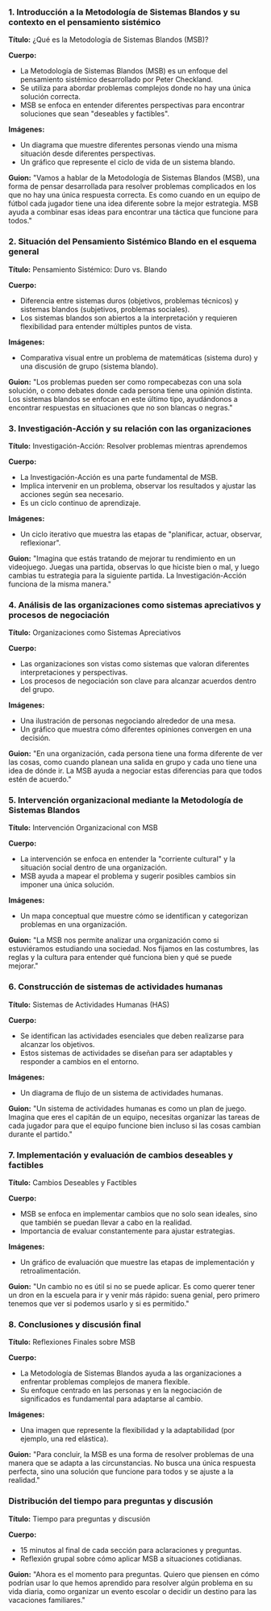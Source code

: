 ### 1. Introducción a la Metodología de Sistemas Blandos y su contexto en el pensamiento sistémico

**Título:** ¿Qué es la Metodología de Sistemas Blandos (MSB)?

**Cuerpo:** 
- La Metodología de Sistemas Blandos (MSB) es un enfoque del pensamiento sistémico desarrollado por Peter Checkland.
- Se utiliza para abordar problemas complejos donde no hay una única solución correcta.
- MSB se enfoca en entender diferentes perspectivas para encontrar soluciones que sean "deseables y factibles".

**Imágenes:** 
- Un diagrama que muestre diferentes personas viendo una misma situación desde diferentes perspectivas.
- Un gráfico que represente el ciclo de vida de un sistema blando.

**Guion:** 
"Vamos a hablar de la Metodología de Sistemas Blandos (MSB), una forma de pensar desarrollada para resolver problemas complicados en los que no hay una única respuesta correcta. Es como cuando en un equipo de fútbol cada jugador tiene una idea diferente sobre la mejor estrategia. MSB ayuda a combinar esas ideas para encontrar una táctica que funcione para todos."

### 2. Situación del Pensamiento Sistémico Blando en el esquema general

**Título:** Pensamiento Sistémico: Duro vs. Blando

**Cuerpo:** 
- Diferencia entre sistemas duros (objetivos, problemas técnicos) y sistemas blandos (subjetivos, problemas sociales).
- Los sistemas blandos son abiertos a la interpretación y requieren flexibilidad para entender múltiples puntos de vista.

**Imágenes:** 
- Comparativa visual entre un problema de matemáticas (sistema duro) y una discusión de grupo (sistema blando).

**Guion:** 
"Los problemas pueden ser como rompecabezas con una sola solución, o como debates donde cada persona tiene una opinión distinta. Los sistemas blandos se enfocan en este último tipo, ayudándonos a encontrar respuestas en situaciones que no son blancas o negras."

### 3. Investigación-Acción y su relación con las organizaciones

**Título:** Investigación-Acción: Resolver problemas mientras aprendemos

**Cuerpo:** 
- La Investigación-Acción es una parte fundamental de MSB.
- Implica intervenir en un problema, observar los resultados y ajustar las acciones según sea necesario.
- Es un ciclo continuo de aprendizaje.

**Imágenes:** 
- Un ciclo iterativo que muestra las etapas de "planificar, actuar, observar, reflexionar".

**Guion:** 
"Imagina que estás tratando de mejorar tu rendimiento en un videojuego. Juegas una partida, observas lo que hiciste bien o mal, y luego cambias tu estrategia para la siguiente partida. La Investigación-Acción funciona de la misma manera."

### 4. Análisis de las organizaciones como sistemas apreciativos y procesos de negociación

**Título:** Organizaciones como Sistemas Apreciativos

**Cuerpo:** 
- Las organizaciones son vistas como sistemas que valoran diferentes interpretaciones y perspectivas.
- Los procesos de negociación son clave para alcanzar acuerdos dentro del grupo.

**Imágenes:** 
- Una ilustración de personas negociando alrededor de una mesa.
- Un gráfico que muestra cómo diferentes opiniones convergen en una decisión.

**Guion:** 
"En una organización, cada persona tiene una forma diferente de ver las cosas, como cuando planean una salida en grupo y cada uno tiene una idea de dónde ir. La MSB ayuda a negociar estas diferencias para que todos estén de acuerdo."

### 5. Intervención organizacional mediante la Metodología de Sistemas Blandos

**Título:** Intervención Organizacional con MSB

**Cuerpo:** 
- La intervención se enfoca en entender la "corriente cultural" y la situación social dentro de una organización.
- MSB ayuda a mapear el problema y sugerir posibles cambios sin imponer una única solución.

**Imágenes:** 
- Un mapa conceptual que muestre cómo se identifican y categorizan problemas en una organización.

**Guion:** 
"La MSB nos permite analizar una organización como si estuviéramos estudiando una sociedad. Nos fijamos en las costumbres, las reglas y la cultura para entender qué funciona bien y qué se puede mejorar."

### 6. Construcción de sistemas de actividades humanas

**Título:** Sistemas de Actividades Humanas (HAS)

**Cuerpo:** 
- Se identifican las actividades esenciales que deben realizarse para alcanzar los objetivos.
- Estos sistemas de actividades se diseñan para ser adaptables y responder a cambios en el entorno.

**Imágenes:** 
- Un diagrama de flujo de un sistema de actividades humanas.

**Guion:** 
"Un sistema de actividades humanas es como un plan de juego. Imagina que eres el capitán de un equipo, necesitas organizar las tareas de cada jugador para que el equipo funcione bien incluso si las cosas cambian durante el partido."

### 7. Implementación y evaluación de cambios deseables y factibles

**Título:** Cambios Deseables y Factibles

**Cuerpo:** 
- MSB se enfoca en implementar cambios que no solo sean ideales, sino que también se puedan llevar a cabo en la realidad.
- Importancia de evaluar constantemente para ajustar estrategias.

**Imágenes:** 
- Un gráfico de evaluación que muestre las etapas de implementación y retroalimentación.

**Guion:** 
"Un cambio no es útil si no se puede aplicar. Es como querer tener un dron en la escuela para ir y venir más rápido: suena genial, pero primero tenemos que ver si podemos usarlo y si es permitido."

### 8. Conclusiones y discusión final

**Título:** Reflexiones Finales sobre MSB

**Cuerpo:** 
- La Metodología de Sistemas Blandos ayuda a las organizaciones a enfrentar problemas complejos de manera flexible.
- Su enfoque centrado en las personas y en la negociación de significados es fundamental para adaptarse al cambio.

**Imágenes:** 
- Una imagen que represente la flexibilidad y la adaptabilidad (por ejemplo, una red elástica).

**Guion:** 
"Para concluir, la MSB es una forma de resolver problemas de una manera que se adapta a las circunstancias. No busca una única respuesta perfecta, sino una solución que funcione para todos y se ajuste a la realidad."

### Distribución del tiempo para preguntas y discusión

**Título:** Tiempo para preguntas y discusión

**Cuerpo:** 
- 15 minutos al final de cada sección para aclaraciones y preguntas.
- Reflexión grupal sobre cómo aplicar MSB a situaciones cotidianas.

**Guion:** 
"Ahora es el momento para preguntas. Quiero que piensen en cómo podrían usar lo que hemos aprendido para resolver algún problema en su vida diaria, como organizar un evento escolar o decidir un destino para las vacaciones familiares."
